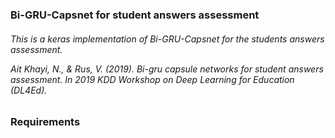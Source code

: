 <html>
<body>
<h3> Bi-GRU-Capsnet for student answers assessment </h3>
  
<h6>This is a keras implementation of Bi-GRU-Capsnet for the students answers assessment.
  
Ait Khayi, N., & Rus, V. (2019). Bi-gru capsule networks for student answers assessment. In 2019 KDD Workshop on Deep Learning for Education (DL4Ed).
</h6>

<h3> Requirements </h3>

</body>
</html>



